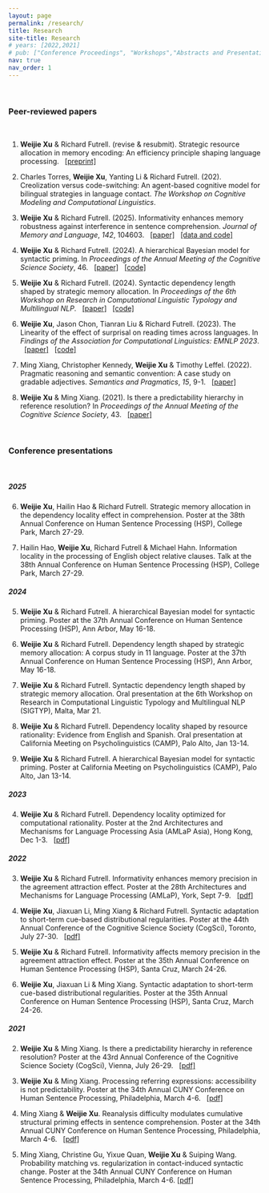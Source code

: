 ```yaml
---
layout: page
permalink: /research/
title: Research
site-title: Research
# years: [2022,2021]
# pub: ["Conference Proceedings", "Workshops","Abstracts and Presentations"]
nav: true
nav_order: 1
---
```

<!-- _pages/research.md -->
<!-- <div class="publications"> -->


<!-- * = equal contribution


{% for y in page.years %}
  <h4 class="year">{{y}}</h4>
  {% bibliography -f papers -q @*[year={{y}}]* %}
{% endfor %}
</div> -->

<p>&nbsp;</p>

### Peer-reviewed papers 
<p>&nbsp;</p>

1. **Weijie Xu** & Richard Futrell. (revise & resubmit). Strategic resource allocation in memory encoding: An efficiency principle shaping language processing. &nbsp; [[preprint]](https://arxiv.org/abs/2503.14728)

1. Charles Torres, **Weijie Xu**, Yanting Li & Richard Futrell. (202). Creolization versus code-switching: An agent-based cognitive model for bilingual strategies in language contact. *The Workshop on Cognitive Modeling and Computational Linguistics*.

1. **Weijie Xu** & Richard Futrell. (2025). Informativity enhances memory robustness against interference in sentence comprehension. *Journal of Memory and Language*, *142*, 104603. &nbsp; [[paper]](https://www.sciencedirect.com/science/article/pii/S0749596X24001062) &nbsp; [[data and code]](https://osf.io/e5dsv/)

1. **Weijie Xu** & Richard Futrell. (2024). A hierarchical Bayesian model for syntactic priming. In *Proceedings of the Annual Meeting of the Cognitive Science Society*, 46. &nbsp; [[paper]](https://escholarship.org/uc/item/9cc8p5fk) &nbsp; [[code]](https://github.com/weijiexu-charlie/HBM-for-syntactic-priming-CogSci24)

1. **Weijie Xu** & Richard Futrell. (2024). Syntactic dependency length shaped by strategic memory allocation. In *Proceedings of the 6th Workshop on Research in Computational Linguistic Typology and Multilingual NLP*.  &nbsp; [[paper]](https://aclanthology.org/2024.sigtyp-1.1/) &nbsp; [[code]](https://github.com/weijiexu-charlie/Dependency-length-strategic-memory-allocation)

1. **Weijie Xu**, Jason Chon, Tianran Liu & Richard Futrell. (2023). The Linearity of the effect of surprisal on reading times across languages. In *Findings of the Association for Computational Linguistics: EMNLP 2023*.  &nbsp; [[paper]](https://aclanthology.org/2023.findings-emnlp.1052/) &nbsp; [[code]](https://github.com/weijiexu-charlie/Linearity-of-surprisal-on-RT)

1. Ming Xiang, Christopher Kennedy, **Weijie Xu** & Timothy Leffel. (2022). Pragmatic reasoning and semantic convention: A case study on gradable adjectives. *Semantics and Pragmatics*, *15*, 9-1. &nbsp; [[paper]](https://doi.org/10.3765/sp.15.9)

1. **Weijie Xu** & Ming Xiang. (2021). Is there a predictability hierarchy in reference resolution? In *Proceedings of the Annual Meeting of the Cognitive Science Society*, 43. &nbsp; [[paper]](https://escholarship.org/uc/item/4mg9786g)

<p>&nbsp;</p>

### Conference presentations
<p>&nbsp;</p>

##### 2025

6. **Weijie Xu**, Hailin Hao & Richard Futrell. Strategic memory allocation in the dependency locality effect in comprehension. Poster at the 38th Annual Conference on Human Sentence Processing (HSP), College Park, March 27-29.

6. Hailin Hao, **Weijie Xu**, Richard Futrell & Michael Hahn. Information locality in the processing of English object relative clauses. Talk at the 38th Annual Conference on Human Sentence Processing (HSP), College Park, March 27-29.

##### 2024

5. **Weijie Xu** & Richard Futrell. A hierarchical Bayesian model for syntactic priming. Poster at the 37th Annual Conference on Human Sentence Processing (HSP), Ann Arbor, May 16-18.

5. **Weijie Xu** & Richard Futrell. Dependency length shaped by strategic memory allocation: A corpus study in 11 language. Poster at the 37th Annual Conference on Human Sentence Processing (HSP), Ann Arbor, May 16-18.

5. **Weijie Xu** & Richard Futrell. Syntactic dependency length shaped by strategic memory allocation. Oral presentation at the 6th Workshop on Research in Computational Linguistic Typology and Multilingual NLP (SIGTYP), Malta, Mar 21.

5. **Weijie Xu** & Richard Futrell. Dependency locality shaped by resource rationality: Evidence from English and Spanish. Oral presentation at California Meeting on Psycholinguistics (CAMP), Palo Alto, Jan 13-14.

5. **Weijie Xu** & Richard Futrell. A hierarchical Bayesian model for syntactic priming. Poster at California Meeting on Psycholinguistics (CAMP), Palo Alto, Jan 13-14.

##### 2023

4. **Weijie Xu** & Richard Futrell. Dependency locality optimized for computational rationality. Poster at the 2nd Architectures and Mechanisms for Language Processing Asia (AMLaP Asia), Hong Kong, Dec 1-3. &nbsp; [[pdf]](https://weijiexu-charlie.github.io/assets/pdf/MemDepend_amlapasia23_resubmission.pdf)

##### 2022
3. **Weijie Xu** & Richard Futrell. Informativity enhances memory precision in the agreement attraction effect. Poster at the 28th Architectures and Mechanisms for Language Processing (AMLaP), York, Sept 7-9. &nbsp; [[pdf]](https://weijiexu-charlie.github.io/assets/pdf/AgreeAttr_AMLaP22.pdf)

3. **Weijie Xu**, Jiaxuan Li, Ming Xiang & Richard Futrell. Syntactic adaptation to short-term cue-based distributional regularities. Poster at the 44th Annual Conference of the Cognitive Science Society (CogSci), Toronto, July 27-30. &nbsp; [[pdf]](https://weijiexu-charlie.github.io/assets/pdf/CueAdapt_CogSci22_final.pdf)

3. **Weijie Xu** & Richard Futrell. Informativity affects memory precision in the agreement attraction effect. Poster at the 35th Annual Conference on Human Sentence Processing (HSP), Santa Cruz, March 24-26.

3. **Weijie Xu**, Jiaxuan Li & Ming Xiang. Syntactic adaptation to short-term cue-based distributional regularities. Poster at the 35th Annual Conference on Human Sentence Processing (HSP), Santa Cruz, March 24-26.


##### 2021
2. **Weijie Xu** & Ming Xiang. Is there a predictability hierarchy in reference resolution? Poster at the 43rd Annual Conference of the Cognitive Science Society (CogSci), Vienna, July 26-29. &nbsp; [[pdf]](https://escholarship.org/uc/item/4mg9786g)

2. **Weijie Xu** & Ming Xiang. Processing referring expressions: accessibility is not predictability. Poster at the 34th Annual CUNY Conference on Human Sentence Processing, Philadelphia, March 4-6. &nbsp; [[pdf]](https://www.cuny2021.io/wp-content/uploads/2021/02/CUNY_2021_abstract_93.pdf)

2. Ming Xiang & **Weijie Xu**. Reanalysis difficulty modulates cumulative structural priming effects in sentence comprehension. Poster at the 34th Annual CUNY Conference on Human Sentence Processing, Philadelphia, March 4-6. &nbsp; [[pdf]](https://www.cuny2021.io/wp-content/uploads/2021/02/CUNY_2021_abstract_95.pdf)

2. Ming Xiang, Christine Gu, Yixue Quan, **Weijie Xu** & Suiping Wang. Probability matching vs. regularization in contact-induced syntactic change. Poster at the 34th Annual CUNY Conference on Human Sentence Processing, Philadelphia, March 4-6.   [[pdf]](https://www.cuny2021.io/wp-content/uploads/2021/02/CUNY_2021_abstract_179.pdf)
